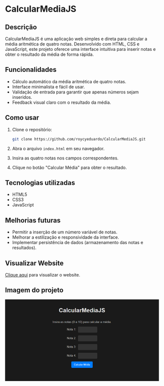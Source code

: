 # CalcularMediaJS

## Descrição

CalcularMediaJS é uma aplicação web simples e direta para calcular a média aritmética de quatro notas. Desenvolvido com HTML, CSS e JavaScript, este projeto oferece uma interface intuitiva para inserir notas e obter o resultado da média de forma rápida.

## Funcionalidades

* Cálculo automático da média aritmética de quatro notas.
* Interface minimalista e fácil de usar.
* Validação de entrada para garantir que apenas números sejam inseridos.
* Feedback visual claro com o resultado da média.

## Como usar

1.  Clone o repositório:

    ```bash
    git clone https://github.com/roycyeduardo/CalcularMediaJS.git
    ```

2.  Abra o arquivo `index.html` em seu navegador.

3.  Insira as quatro notas nos campos correspondentes.

4.  Clique no botão "Calcular Média" para obter o resultado.

## Tecnologias utilizadas

* HTML5
* CSS3
* JavaScript

## Melhorias futuras

* Permitir a inserção de um número variável de notas.
* Melhorar a estilização e responsividade da interface.
* Implementar persistência de dados (armazenamento das notas e resultados).

## Visualizar Website

[Clique aqui](https://roycyeduardo.github.io/CalcularMediaJS) para visualizar o website.

## Imagem do projeto

![CalcularMediaJS](src/img/Exemplo.png)
